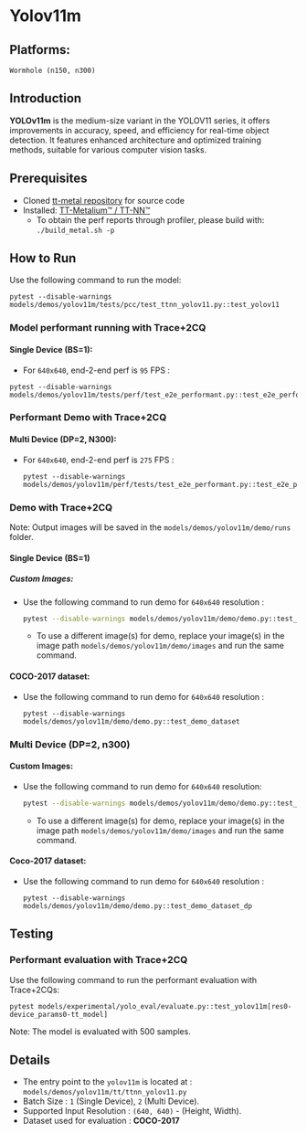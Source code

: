 # Yolov11m

## Platforms:
    Wormhole (n150, n300)

## Introduction
**YOLOv11m** is the medium-size variant in the YOLOV11 series, it offers improvements in accuracy, speed, and efficiency for real-time object detection. It features enhanced architecture and optimized training methods, suitable for various computer vision tasks.

## Prerequisites
- Cloned [tt-metal repository](https://github.com/tenstorrent/tt-metal) for source code
- Installed: [TT-Metalium™ / TT-NN™](https://github.com/tenstorrent/tt-metal/blob/main/INSTALLING.md)
  - To obtain the perf reports through profiler, please build with: `./build_metal.sh -p`

## How to Run
Use the following command to run the model:
```
pytest --disable-warnings models/demos/yolov11m/tests/pcc/test_ttnn_yolov11.py::test_yolov11
```

### Model performant running with Trace+2CQ
#### Single Device (BS=1):
- For `640x640`, end-2-end perf is `95` FPS :
```
pytest --disable-warnings models/demos/yolov11m/tests/perf/test_e2e_performant.py::test_e2e_performant
```

### Performant Demo with Trace+2CQ
#### Multi Device (DP=2, N300):
- For `640x640`, end-2-end perf is `275` FPS :
  ```
  pytest --disable-warnings models/demos/yolov11m/perf/tests/test_e2e_performant.py::test_e2e_performant_dp
  ```

### Demo with Trace+2CQ
Note: Output images will be saved in the `models/demos/yolov11m/demo/runs` folder.

#### Single Device (BS=1)
##### Custom Images:
- Use the following command to run demo for `640x640` resolution :
  ```bash
  pytest --disable-warnings models/demos/yolov11m/demo/demo.py::test_demo
  ```
  - To use a different image(s) for demo, replace your image(s) in the image path `models/demos/yolov11m/demo/images` and run the same command.

#### COCO-2017 dataset:
- Use the following command to run demo for `640x640` resolution :
  ```
  pytest --disable-warnings models/demos/yolov11m/demo/demo.py::test_demo_dataset
  ```

### Multi Device (DP=2, n300)
#### Custom Images:
- Use the following command to run demo for `640x640` resolution:
  ```bash
  pytest --disable-warnings models/demos/yolov11m/demo/demo.py::test_demo_dp
  ```
  - To use a different image(s) for demo, replace your image(s) in the image path `models/demos/yolov11m/demo/images` and run the same command.

#### Coco-2017 dataset:
- Use the following command to run demo for `640x640` resolution :
  ```
  pytest --disable-warnings models/demos/yolov11m/demo/demo.py::test_demo_dataset_dp
  ```

## Testing
### Performant evaluation with Trace+2CQ
Use the following command to run the performant evaluation with Trace+2CQs:
```
pytest models/experimental/yolo_eval/evaluate.py::test_yolov11m[res0-device_params0-tt_model]
```
Note: The model is evaluated with 500 samples.

## Details
- The entry point to the `yolov11m` is located at : `models/demos/yolov11m/tt/ttnn_yolov11.py`
- Batch Size : `1` (Single Device), `2` (Multi Device).
- Supported Input Resolution : `(640, 640)` - (Height, Width).
- Dataset used for evaluation : **COCO-2017**
